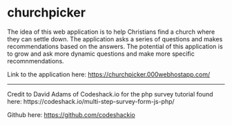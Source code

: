 # churchpicker

The idea of this web application is to help Christians find a church where they can settle down. The application asks a series of questions and makes recommendations based on the answers. The potential of this application is to grow and ask more dynamic questions and make more specific recomnmendations.

Link to the application here:
https://churchpicker.000webhostapp.com/

<hr/>
Credit to David Adams of Codeshack.io for the php survey tutorial found here:
https://codeshack.io/multi-step-survey-form-js-php/

Github here:
https://github.com/codeshackio

